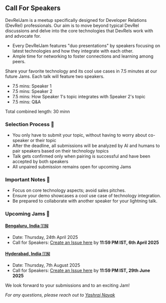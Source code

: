 ## Call For Speakers

DevRelJam is a meetup specifically designed for Developer Relations (DevRel) professionals. Our aim is to move beyond typical DevRel discussions and delve into the core technologies that DevRels work with and advocate for.

- Every DevRelJam features "duo presentations" by speakers focusing on latest technologies and how they integrate with each other.
- Ample time for networking to foster connections and learning among peers.

Share your favorite technology and its cool use cases in 7.5 minutes at our future Jams. Each talk will feature two speakers.

- 7.5 mins: Speaker 1
- 7.5 mins: Speaker 2
- 7.5 mins: How Speaker 1's topic integrates with Speaker 2's topic
- 7.5 mins: Q&A

Total combined length: 30 minn

### Selection Process 🐛

- You only have to submit your topic, without having to worry about co-speaker or their topic
- After the deadline, all submissions will be analyzed by AI and humans to pair speakers based on their technology topics
- Talk gets confirmed only when pairing is successful and have been accepted by both speakers
- All unpaired submission remains open for upcoming Jams

### Important Notes 📝

- Focus on core technology aspects; avoid sales pitches.
- Ensure your demo showcases a cool use case of technology integration.
- Be prepared to collaborate with another speaker for your lightning talk.

### Upcoming Jams 🚀

#### [**Bengaluru, India 🇮🇳**](https://github.com/devreljam/BLR-APR-2025)
  - Date: Thursday, 24th April 2025
  - Call for Speakers: [Create an Issue here](https://github.com/devreljam/Call-For-Speakers/issues/new?template=call_for_speakers.yml&labels=BLR-APR-2025) by **11:59 PM IST, 6th April 2025**

#### [**Hyderabad, India 🇮🇳**](https://github.com/devreljam/HYD-AUG-2025)
  - Date: Thursday, 7th August 2025
  - Call for Speakers: [Create an Issue here](https://github.com/devreljam/Call-For-Speakers/issues/new?template=call_for_speakers.yml&labels=HYD-AUG-2025) by **11:59 PM IST, 29th June 2025**

We look forward to your submissions and to an exciting Jam!

*For any questions, please reach out to [Yashraj Nayak](https://www.linkedin.com/in/yashrajnayak/)*
